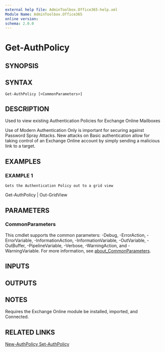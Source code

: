 ```yaml
---
external help file: AdminToolbox.Office365-help.xml
Module Name: AdminToolbox.Office365
online version:
schema: 2.0.0
---
```


# Get-AuthPolicy

## SYNOPSIS

## SYNTAX

```
Get-AuthPolicy [<CommonParameters>]
```

## DESCRIPTION
Used to view existing Authentication Policies for Exchange Online Mailboxes

Use of Modern Authentication Only is important for securing against Password Spray Attacks.
New attacks on Basic authentication allow for taking control of an Exchange Online account by simply sending a malicious link to a target.

## EXAMPLES

### EXAMPLE 1
```
Gets the Authentication Policy out to a grid view
```

Get-AuthPolicy | Out-GridView

## PARAMETERS

### CommonParameters
This cmdlet supports the common parameters: -Debug, -ErrorAction, -ErrorVariable, -InformationAction, -InformationVariable, -OutVariable, -OutBuffer, -PipelineVariable, -Verbose, -WarningAction, and -WarningVariable. For more information, see [about_CommonParameters](http://go.microsoft.com/fwlink/?LinkID=113216).

## INPUTS

## OUTPUTS

## NOTES
Requires the Exchange Online module be installed, imported, and Connected.

## RELATED LINKS

[New-AuthPolicy
Set-AuthPolicy]()

